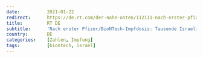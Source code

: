 ```yaml
---
date:          2021-01-22
redirect:      https://de.rt.com/der-nahe-osten/112111-nach-erster-pfizerbiontech-impfdosis-tausende/
title:         RT DE
subtitle:      'Nach erster Pfizer/BioNTech-Impfdosis: Tausende Israelis positiv auf Coronavirus getestet'
country:       DE
categories:    [Zahlen, Impfung]
tags:          [biontech, israel]
---
```

